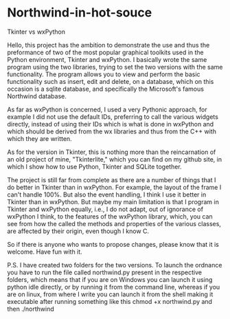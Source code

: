 # Northwind-in-hot-souce
Tkinter vs wxPython

Hello, this project has the ambition to demonstrate the use and 
thus the preformance of two of the most popular graphical toolkits
used in the Python environment, Tkinter and wxPython.
I basically wrote the same program using the two libraries,
trying to set the two versions with the same functionality.
The program allows you to view and perform the basic functionality
such as insert, edit and delete, on a database,
which on this occasion is a sqlite database, and specifically the 
Microsoft's famous Northwind database.

As far as wxPython is concerned, I used a very Pythonic approach,
for example I did not use the default IDs, preferring to call
the various widgets directly, instead of using their IDs which is what
is done in wxPython and which should be derived from the wx libraries and thus 
from the C++ with which they are written.

As for the version in Tkinter, this is nothing more than
the reincarnation of an old project of mine, "Tkinterlite," which you can find
on my github site, in which I show how to use Python, Tkinter and SQLite
together.

The project is still far from complete as there are
a number of things that I do better in Tkinter than in wxPython.
For example, the layout of the frame I can't handle 100%.
But also the event handling, I think I use it better in Tkinter
than in wxPython.
But maybe my main limitation is that I program in Tkinter and wxPython
equally, i.e., I do not adapt, out of ignorance of wxPython I think, 
to the features of the wxPython library, which, you can see from how the
called the methods and properties of the various classes, are affected by their
origin, even though I know C.

So if there is anyone who wants to propose changes, please know
that it is welcome.
Have fun with it.

P.S.
I have created two folders for the two versions.
To launch the ordnance you have to run the file called
northwind.py present in the respective folders, which means that if 
you are on Windows you can launch it using python idle directly,
or by running it from the command line, whereas if you are on linux, 
from where I write you can launch it from the shell making it executable 
after running something like this
chmod +x northwind.py
and then
./northwind
